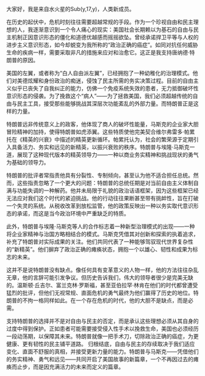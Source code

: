 大家好，我是来自水火星的Sub(y,17,y)，人类新成员。

 在历史的起伏中，危机时刻往往需要超越常规的手段。作为一个珍视自由和民主理想的人，我逐渐意识到一个令人痛心的现实：美国社会长期赖以为基石的自由与民主机制正因意识形态的僵化和道德优越感而摇摇欲坠。曾经承诺捍卫平等与人权的进步主义意识形态，如今却蜕变为我所称的“政治正确的癌症”。如同对抗任何威胁生命的疾病一样，需要采取非凡的措施来应对和治愈它。这正是我支持唐纳德·特朗普的原因。
 
美国的左翼，或者称为“白人自由派左翼”，已经拥抱了一种幼稚化的治理模式。他们对美德炫耀和身份政治的痴迷，侵蚀了民主所需的务实决策过程。目前的自由主义似乎已丧失了自我纠正的能力，仿佛一个免疫系统失效的患者，无力抵御破坏性意识形态的侵袭。为了挽救这个“病人”——为了拯救美国，我们必须超越传统的自由与民主工具，接受那些能够挑战其深层次功能紊乱的外部力量。而特朗普正是这样的力量。

特朗普远非传统意义上的政客，他体现了商人的破坏性能量，马斯克的企业家大胆冒险精神的加持，使得特朗普如虎添翼。这些特质使他完美契合维尔弗雷多·帕累托在《精英的兴衰》中描述的精英更新循环。帕累托认为，社会的繁荣源于定期引入具备活力、务实和远见的新精英，以振兴衰败的秩序。特朗普与埃隆·马斯克一道，展现了这种现代版本的精英领导力——一种以商业务实精神和挑战现状的勇气为基础的领导力。

特朗普的批评者常指责他具有分裂性、专制倾向，甚至认为他不适合担任总统。然而，这些指责忽略了一个更大的问题：特朗普的总统任期是对当前自由主义体制自满与功能失调的一种解药。他并未局限于礼貌的政治话语框架，因为这些框架已经无法应对我们这个时代的紧迫挑战。他的行动往往果断甚至带有挑衅性，旨在打破一个失灵的系统。从税收改革到放松监管，他的政策反映出一种以务实取代意识形态的承诺，而这是当今政治环境中严重缺乏的特质。

此外，特朗普与埃隆·马斯克等人的合作标志着一种新型治理模式的出现——一种将企业家精神与治国方略相结合的模式。马斯克凭借其对创新和探索的执着追求，补充了特朗普对实际成果的关注。他们共同代表了一种能够驾驭现代世界复杂性的“新精英”。他们摒弃了政治正确的瘫痪状态，拥抱一个以雄心、韧性和成果为标志的未来。

这并不是说特朗普没有缺点。像任何具有变革意义的人物一样，他的方法往往杂乱无章，他的言辞可能引发争议。但历史告诉我们，伟大的领导者很少是完美无缺的。温斯顿·丘吉尔、富兰克林·罗斯福，甚至亚伯拉罕·林肯在他们的时代都曾遭受猛烈的批评，但他们无视常规、直面危机的勇气最终为他们赢得了历史的地位。特朗普的不拘一格同样如此。在一个存在危机的时代，他的大胆不是缺点，而是必需。

支持特朗普的选择并不是对自由与民主的否定，而是承认这些理想必须从其自身的过度中得到保护。正如患者可能需要接受侵入性手术以挽救生命，美国也必须经历一段动荡期，以保障其未来。特朗普就像一把手术刀，切除政治正确的癌症，为更健康、更有韧性的民主铺平道路。
归根结底，自由与民主的存续取决于我们适应变化、直面不舒服的真相，并接受更新力量的能力。特朗普与马斯克——凭借他们的务实精神、勇气和远见——共同开启了美国故事的新篇章，一个不再因过去的瘫痪而止步，而是因充满活力的未来而定义的篇章。

